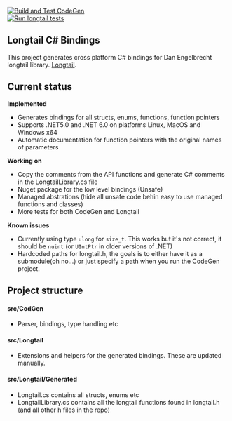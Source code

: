 [![Build and Test CodeGen](https://github.com/Golle/longtail/actions/workflows/build.yml/badge.svg)](https://github.com/Golle/longtail/actions/workflows/build.yml)   
[![Run longtail tests](https://github.com/Golle/longtail/actions/workflows/longtail.yml/badge.svg)](https://github.com/Golle/longtail/actions/workflows/longtail.yml)


## Longtail C# Bindings

This project generates cross platform C# bindings for Dan Engelbrecht longtail library. [Longtail](https://github.com/DanEngelbrecht/longtail).

## Current status

**Implemented**
* Generates bindings for all structs, enums, functions, function pointers
* Supports .NET5.0 and .NET 6.0 on platforms Linux, MacOS and Windows x64
* Automatic documentation for function pointers with the original names of parameters

**Working on**
* Copy the comments from the API functions and generate C# comments in the LongtailLibrary.cs file
* Nuget package for the low level bindings (Unsafe)
* Managed abstrations (hide all unsafe code behin easy to use managed functions and classes)
* More tests for both CodeGen and Longtail

**Known issues**
* Currently using type `ulong` for `size_t`. This works but it's not correct, it should be `nuint` (or `UIntPtr` in older versions of .NET)
* Hardcoded paths for longtail.h, the goals is to either have it as a submodule(oh no...) or just specify a path when you run the CodeGen project. 

## Project structure

#### src/CodGen
* Parser, bindings, type handling etc

#### src/Longtail
* Extensions and helpers for the generated bindings. These are updated manually.

#### src/Longtail/Generated
* Longtail.cs contains all structs, enums etc
* LongtailLibrary.cs contains all the longtail functions found in longtail.h (and all other h files in the repo)

